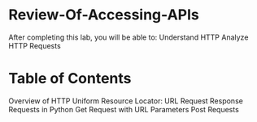 # Review-Of-Accessing-APIs

After completing this lab, you will be able to:  Understand HTTP Analyze HTTP Requests

# Table of Contents

Overview of HTTP
Uniform Resource Locator: URL
Request
Response
Requests in Python
Get Request with URL Parameters
Post Requests

